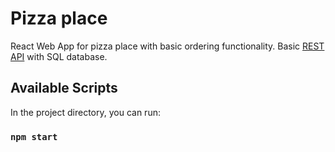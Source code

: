 # Pizza place

React Web App for pizza place with basic ordering functionality. 
Basic [REST API](https://github.com/waldemar99zielinski/pizza-place-backend) with SQL database.

## Available Scripts

In the project directory, you can run:

### `npm start`
